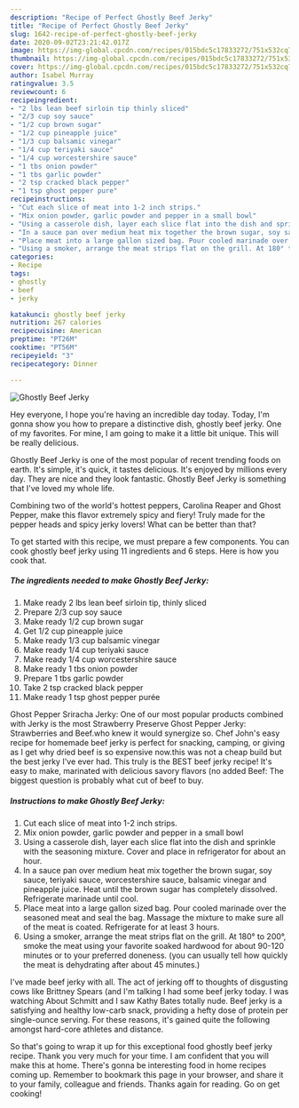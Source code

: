 ```yaml
---
description: "Recipe of Perfect Ghostly Beef Jerky"
title: "Recipe of Perfect Ghostly Beef Jerky"
slug: 1642-recipe-of-perfect-ghostly-beef-jerky
date: 2020-09-02T23:21:42.017Z
image: https://img-global.cpcdn.com/recipes/015bdc5c17833272/751x532cq70/ghostly-beef-jerky-recipe-main-photo.jpg
thumbnail: https://img-global.cpcdn.com/recipes/015bdc5c17833272/751x532cq70/ghostly-beef-jerky-recipe-main-photo.jpg
cover: https://img-global.cpcdn.com/recipes/015bdc5c17833272/751x532cq70/ghostly-beef-jerky-recipe-main-photo.jpg
author: Isabel Murray
ratingvalue: 3.5
reviewcount: 6
recipeingredient:
- "2 lbs lean beef sirloin tip thinly sliced"
- "2/3 cup soy sauce"
- "1/2 cup brown sugar"
- "1/2 cup pineapple juice"
- "1/3 cup balsamic vinegar"
- "1/4 cup teriyaki sauce"
- "1/4 cup worcestershire sauce"
- "1 tbs onion powder"
- "1 tbs garlic powder"
- "2 tsp cracked black pepper"
- "1 tsp ghost pepper pure"
recipeinstructions:
- "Cut each slice of meat into 1-2 inch strips."
- "Mix onion powder, garlic powder and pepper in a small bowl"
- "Using a casserole dish, layer each slice flat into the dish and sprinkle with the seasoning mixture. Cover and place in refrigerator for about an hour."
- "In a sauce pan over medium heat mix together the brown sugar, soy sauce, teriyaki sauce, worcestershire sauce, balsamic vinegar and pineapple juice. Heat until the brown sugar has completely dissolved. Refrigerate marinade until cool."
- "Place meat into a large gallon sized bag. Pour cooled marinade over the seasoned meat and seal the bag. Massage the mixture to make sure all of the meat is coated. Refrigerate for at least 3 hours."
- "Using a smoker, arrange the meat strips flat on the grill. At 180° to 200°, smoke the meat using your favorite soaked hardwood for about 90-120 minutes or to your preferred doneness. (you can usually tell how quickly the meat is dehydrating after about 45 minutes.)"
categories:
- Recipe
tags:
- ghostly
- beef
- jerky

katakunci: ghostly beef jerky 
nutrition: 267 calories
recipecuisine: American
preptime: "PT26M"
cooktime: "PT56M"
recipeyield: "3"
recipecategory: Dinner

---
```



![Ghostly Beef Jerky](https://img-global.cpcdn.com/recipes/015bdc5c17833272/751x532cq70/ghostly-beef-jerky-recipe-main-photo.jpg)

Hey everyone, I hope you're having an incredible day today. Today, I'm gonna show you how to prepare a distinctive dish, ghostly beef jerky. One of my favorites. For mine, I am going to make it a little bit unique. This will be really delicious.

Ghostly Beef Jerky is one of the most popular of recent trending foods on earth. It's simple, it's quick, it tastes delicious. It's enjoyed by millions every day. They are nice and they look fantastic. Ghostly Beef Jerky is something that I've loved my whole life.

Combining two of the world&#39;s hottest peppers, Carolina Reaper and Ghost Pepper, make this flavor extremely spicy and fiery! Truly made for the pepper heads and spicy jerky lovers! What can be better than that?


To get started with this recipe, we must prepare a few components. You can cook ghostly beef jerky using 11 ingredients and 6 steps. Here is how you cook that.

<!--inarticleads1-->

##### The ingredients needed to make Ghostly Beef Jerky:

1. Make ready 2 lbs lean beef sirloin tip, thinly sliced
1. Prepare 2/3 cup soy sauce
1. Make ready 1/2 cup brown sugar
1. Get 1/2 cup pineapple juice
1. Make ready 1/3 cup balsamic vinegar
1. Make ready 1/4 cup teriyaki sauce
1. Make ready 1/4 cup worcestershire sauce
1. Make ready 1 tbs onion powder
1. Prepare 1 tbs garlic powder
1. Take 2 tsp cracked black pepper
1. Make ready 1 tsp ghost pepper purée


Ghost Pepper Sriracha Jerky: One of our most popular products combined with Jerky is the most Strawberry Preserve Ghost Pepper Jerky: Strawberries and Beef.who knew it would synergize so. Chef John&#39;s easy recipe for homemade beef jerky is perfect for snacking, camping, or giving as I get why dried beef is so expensive now.this was not a cheap build but the best jerky I&#39;ve ever had. This truly is the BEST beef jerky recipe! It&#39;s easy to make, marinated with delicious savory flavors (no added Beef: The biggest question is probably what cut of beef to buy. 

<!--inarticleads2-->

##### Instructions to make Ghostly Beef Jerky:

1. Cut each slice of meat into 1-2 inch strips.
1. Mix onion powder, garlic powder and pepper in a small bowl
1. Using a casserole dish, layer each slice flat into the dish and sprinkle with the seasoning mixture. Cover and place in refrigerator for about an hour.
1. In a sauce pan over medium heat mix together the brown sugar, soy sauce, teriyaki sauce, worcestershire sauce, balsamic vinegar and pineapple juice. Heat until the brown sugar has completely dissolved. Refrigerate marinade until cool.
1. Place meat into a large gallon sized bag. Pour cooled marinade over the seasoned meat and seal the bag. Massage the mixture to make sure all of the meat is coated. Refrigerate for at least 3 hours.
1. Using a smoker, arrange the meat strips flat on the grill. At 180° to 200°, smoke the meat using your favorite soaked hardwood for about 90-120 minutes or to your preferred doneness. (you can usually tell how quickly the meat is dehydrating after about 45 minutes.)


I&#39;ve made beef jerky with all. The act of jerking off to thoughts of disgusting cows like Brittney Spears (and I&#39;m talking I had some beef jerky today. I was watching About Schmitt and I saw Kathy Bates totally nude. Beef jerky is a satisfying and healthy low-carb snack, providing a hefty dose of protein per single-ounce serving. For these reasons, it&#39;s gained quite the following amongst hard-core athletes and distance. 

So that's going to wrap it up for this exceptional food ghostly beef jerky recipe. Thank you very much for your time. I am confident that you will make this at home. There's gonna be interesting food in home recipes coming up. Remember to bookmark this page in your browser, and share it to your family, colleague and friends. Thanks again for reading. Go on get cooking!
